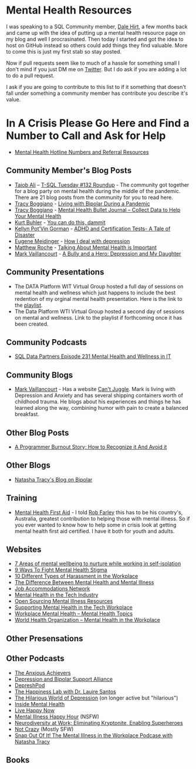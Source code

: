 # Mental Health Resources
I was speaking to a SQL Community member, [Dale Hirt](https://twitter.com/DaleHirt), a few months back and came up with the idea of putting up a mental health resource page on my blog and well I procrasinated.  Then today I started and got the idea to host on GitHub instead so others could add things they find valuable.  More to come this is just my first stab so stay posted.

Now if pull requests seem like to much of a hassle for something small I don't mind if you just DM me on [Twitter](https://twitter.com/TracyBoggiano).  But I do ask if you are adding a lot to do a pull request.

I ask if you are going to contribute to this list to if it something that doesn't fall under something a community member has contribute you describe it's value.

# In A Crisis Please Go Here and Find a Number to Call and Ask for Help
- [Mental Health Hotline Numbers and Referral Resources](https://www.healthyplace.com/other-info/resources/mental-health-hotline-numbers-and-referral-resources)

## Community Member's Blog Posts
- [Taiob Ali](https://twitter.com/SqlWorldWide) – [T-SQL Tuesday #132 Roundup](https://sqlworldwide.com/tsql-tuesday-132-roundup/) - The community got together for a blog party on mental health during the middle of the pandemic.  There are 21 blog posts from the community for you to read here.
- [Tracy Boggiano](https://twitter.com/TracyBoggiano) - [Living with Bipolar During a Pandemic](https://tracyboggiano.com/archive/2020/03/living-with-bipolar-during-a-pandemic/)
- [Tracy Boggiano](https://twitter.com/TracyBoggiano) - [Mental Health Bullet Journal – Collect Data to Help Your Mental Health](https://tracyboggiano.com/archive/2022/09/mental-health-bullet-journal-collect-data-to-help-your-mental-health/)
- [Kurt Buhler](https://twitter.com/kurtbuhler) - [You can do this, dammit](https://data-goblins.com/power-bi/mental-health)
- [Kellyn Pot’Vin Gorman](https://twitter.com/DBAKevlar) - [ADHD and Certification Tests- A Tale of Disaster](https://dbakevlar.com/2019/12/adhd-and-certification-tests-a-tale-of-disaster/)
- [Eugene Meidinger](https://twitter.com/sqlgene) - [How I deal with depression](https://www.sqlgene.com/2018/11/06/how-i-deal-with-depression/)
- [Matthew Roche](https://twitter.com/SQLAllFather) - [Talking About Mental Health is Important](https://ssbipolar.com/2018/10/28/talking-about-mental-health-is-important/)
- [Mark Vaillancourt](https://twitter.com/markvsql) - [A Bully and a Hero: Depression and My Daughter](https://markvsql.com/2017/10/a-bully-and-a-hero-depression-and-my-daughter/)

## Community Presentations
- The DATA Platform WIT Virtual Group hosted a full day of sessions on mental health and wellness which just happens to include the best redention of my orginal mental health presentation.  Here is the link to the [playlist](https://www.youtube.com/playlist?list=PLdOB6qRlYKU4apKvz_YomPQ-3GtHeNe7v). 
- The Data Platform WTI Virtual Group hosted a second day of sessions on mental and wellness.  Link to the playlist if forthcoming once it has been created.

## Community Podcasts
- [SQL Data Partners Episode 231 Mental Health and Wellness in IT](https://sqldatapartners.com/2021/08/11/episode-231-mental-health-and-wellness-in-it/)

## Community Blogs
- [Mark Vaillancourt](https://twitter.com/cantjuggle) - Has a website [Can't Juggle](https://cantjuggle.com/).  Mark is living with Depression and Anxiety and has several shipping containers worth of childhood trauma. He blogs about his experiences and things he has learned along the way, combining humor with pain to create a balanced breakfast.

## Other Blog Posts
- [A Programmer Burnout Story; How to Recognize it And Avoid it](https://www.coderhood.com/a-programmer-burnout-story-how-to-recognize-it-and-avoid-it/)

## Other Blogs
- [Natasha Tracy's Blog on Bipolar](https://natashatracy.com/)

## Training
- [Mental Health First Aid](https://www.mentalhealthfirstaid.org/) - I told [Rob Farley](https://twitter.com/rob_farley) this has to be his country's, Australia, greatest contribution to helping those with mental illness.  So if you ever wanted to know how to help some in crisis look at getting mental health first aid certified.  I have it both for youth and adults.

## Websites
- [7 Areas of mental wellbeing to nurture while working in self-isolation](https://fowinsights.com/insights/wellbeing/7-areas-mental-wellbeing-nurture-working-self-isolation/)
- [9 Ways To Fight Mental Health Stigma](https://www.nami.org/blogs/nami-blog/october-2017/9-ways-to-fight-mental-health-stigma)
- [10 Different Types of Harassment in the Workplace](https://opinionfront.com/different-types-of-harassment-in-workplace)
- [The Difference Between Mental Health and Mental Illness](https://www.psychologytoday.com/us/blog/reaching-across-the-divide/201804/the-difference-between-mental-health-and-mental-illness)
- [Job Accommodations Network](https://askjan.org/)
- [Mental Health in the Tech Industry](https://twloha.com/blog/mental-health-in-the-tech-industry/)
- [Open Sourcing Mental Illness Resources](https://osmihelp.org/resources)
- [Supporting Mental Health in the Tech Workplace](https://www.infoq.com/articles/mental-health-tech-workplace/)
- [Workplace Mental Health – Mental Health Topics](http://www.workplacementalhealth.org/Mental-Health-Topics)
- [World Health Organization – Mental Health in the Workplace](https://www.who.int/mental_health/in_the_workplace/en/)

## Other Presensations

## Other Podcasts
- [The Anxious Achievers](https://hbr.org/2019/09/podcast-the-anxious-achiever)
- [Depression and Bipolar Support Alliance](https://www.dbsalliance.org/podcasts/)
- [DepreshPod](https://maximumfun.org/podcasts/depresh-mode/)
- [The Happiness Lab with Dr. Lauire Santos](https://podcasts.apple.com/us/podcast/the-happiness-lab-with-dr-laurie-santos/id1474245040)
- [The Hilarious World of Depression](https://www.hilariousworld.org/) (on longer active but "hilarious")
- [Inside Mental Health](https://podcasts.apple.com/in/podcast/inside-mental-health/id1175777581)
- [Live Happy Now](https://www.livehappy.com/podcast/)
- [Mental Illness Happy Hour](https://mentalpod.com/) (NSFW)
- [Neurodiversity at Work; Eliminating Kryptonite, Enabling Superheroes](https://podcasts.apple.com/us/podcast/neurodiversity-eliminating-kryptonite-enabling-superheroes/id1480239272)
- [Not Crazy](https://podcasts.apple.com/us/podcast/not-crazy/id1510583099) (Mostly SFW)
- [Snap Out Of It! The Mental Illness in the Workplace Podcase with Natasha Tracy](https://natashatracy.com/mental-illness-work-podcast-natasha-tracy-snap-out-of-it/)

## Books

